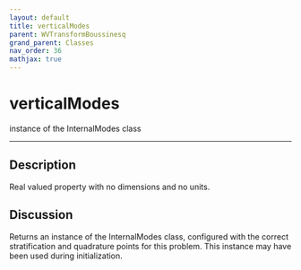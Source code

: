 ```yaml
---
layout: default
title: verticalModes
parent: WVTransformBoussinesq
grand_parent: Classes
nav_order: 36
mathjax: true
---
```


#  verticalModes

instance of the InternalModes class


---

## Description
Real valued property with no dimensions and no units.

## Discussion

Returns an instance of the InternalModes class, configured with the correct stratification and quadrature points for this problem. This instance may have been used during initialization.


